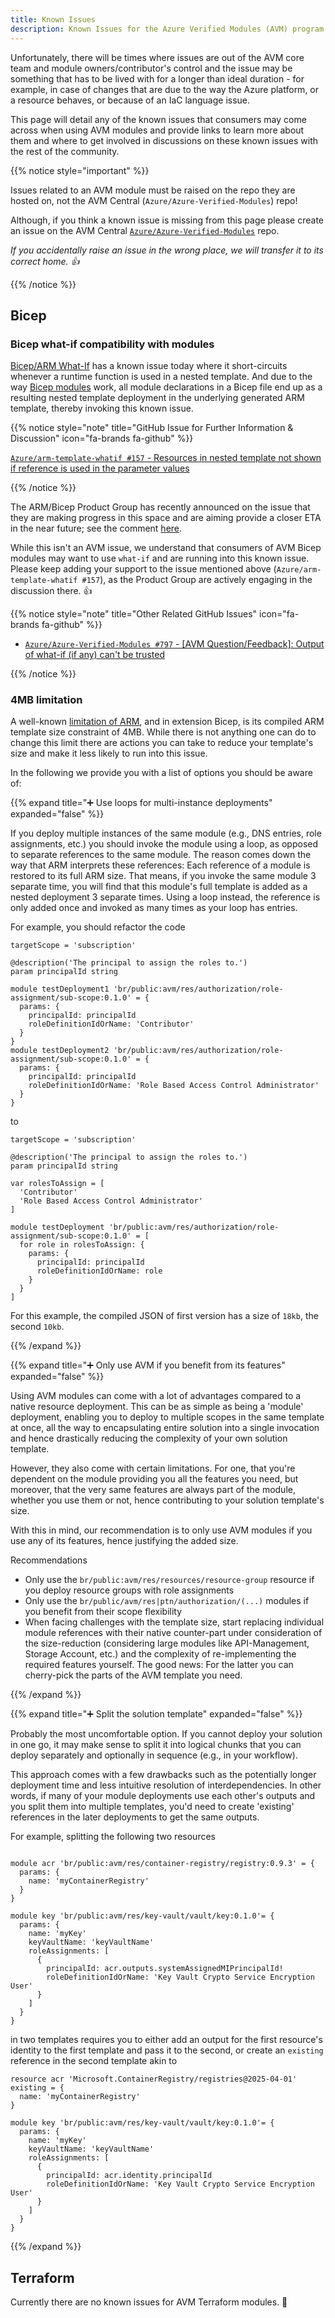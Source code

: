 ```yaml
---
title: Known Issues
description: Known Issues for the Azure Verified Modules (AVM) program
---
```


Unfortunately, there will be times where issues are out of the AVM core team and module owners/contributor's control and the issue may be something that has to be lived with for a longer than ideal duration - for example, in case of changes that are due to the way the Azure platform, or a resource behaves, or because of an IaC language issue.

This page will detail any of the known issues that consumers may come across when using AVM modules and provide links to learn more about them and where to get involved in discussions on these known issues with the rest of the community.

{{% notice style="important" %}}

Issues related to an AVM module must be raised on the repo they are hosted on, not the AVM Central (`Azure/Azure-Verified-Modules`) repo!

Although, if you think a known issue is missing from this page please create an issue on the AVM Central [`Azure/Azure-Verified-Modules`](https://github.com/Azure/Azure-Verified-Modules/issues/new/choose) repo.

*If you accidentally raise an issue in the wrong place, we will transfer it to its correct home. 👍*

{{% /notice %}}

## Bicep

### Bicep what-if compatibility with modules

[Bicep/ARM What-If](https://learn.microsoft.com/azure/azure-resource-manager/bicep/deploy-what-if) has a known issue today where it short-circuits whenever a runtime function is used in a nested template. And due to the way [Bicep modules](https://learn.microsoft.com/azure/azure-resource-manager/bicep/modules) work, all module declarations in a Bicep file end up as a resulting nested template deployment in the underlying generated ARM template, thereby invoking this known issue.

{{% notice style="note" title="GitHub Issue for Further Information & Discussion" icon="fa-brands fa-github" %}}

[`Azure/arm-template-whatif #157` - Resources in nested template not shown if reference is used in the parameter values](https://github.com/Azure/arm-template-whatif/issues/157)

{{% /notice %}}

The ARM/Bicep Product Group has recently announced on the issue that they are making progress in this space and are aiming provide a closer ETA in the near future; see the comment [here](https://github.com/Azure/arm-template-whatif/issues/157#issuecomment-2083179814).

While this isn't an AVM issue, we understand that consumers of AVM Bicep modules may want to use `what-if` and are running into this known issue. Please keep adding your support to the issue mentioned above (`Azure/arm-template-whatif #157`), as the Product Group are actively engaging in the discussion there. 👍

{{% notice style="note" title="Other Related GitHub Issues" icon="fa-brands fa-github" %}}

- [`Azure/Azure-Verified-Modules #797` - [AVM Question/Feedback]: Output of what-if (if any) can't be trusted](https://github.com/Azure/Azure-Verified-Modules/issues/797)

{{% /notice %}}

### 4MB limitation

A well-known [limitation of ARM](https://learn.microsoft.com/en-us/azure/azure-resource-manager/templates/best-practices#template-limits), and in extension Bicep, is its compiled ARM template size constraint of 4MB. While there is not anything one can do to change this limit there are actions you can take to reduce your template's size and make it less likely to run into this issue.

In the following we provide you with a list of options you should be aware of:

{{% expand title="➕ Use loops for multi-instance deployments" expanded="false" %}}

If you deploy multiple instances of the same module (e.g., DNS entries, role assignments, etc.) you should invoke the module using a loop, as opposed to separate references to the same module. The reason comes down the way that ARM interprets these references: Each reference of a module is restored to its full ARM size. That means, if you invoke the same module 3 separate time, you will find that this module's full template is added as a nested deployment 3 separate times. Using a loop instead, the reference is only added once and invoked as many times as your loop has entries.

For example, you should refactor the code
```bicep
targetScope = 'subscription'

@description('The principal to assign the roles to.')
param principalId string

module testDeployment1 'br/public:avm/res/authorization/role-assignment/sub-scope:0.1.0' = {
  params: {
    principalId: principalId
    roleDefinitionIdOrName: 'Contributor'
  }
}
module testDeployment2 'br/public:avm/res/authorization/role-assignment/sub-scope:0.1.0' = {
  params: {
    principalId: principalId
    roleDefinitionIdOrName: 'Role Based Access Control Administrator'
  }
}
```
to
```bicep
targetScope = 'subscription'

@description('The principal to assign the roles to.')
param principalId string

var rolesToAssign = [
  'Contributor'
  'Role Based Access Control Administrator'
]

module testDeployment 'br/public:avm/res/authorization/role-assignment/sub-scope:0.1.0' = [
  for role in rolesToAssign: {
    params: {
      principalId: principalId
      roleDefinitionIdOrName: role
    }
  }
]
```
For this example, the compiled JSON of first version has a size of `18kb`, the second `10kb`.

{{% /expand %}}

{{% expand title="➕ Only use AVM if you benefit from its features" expanded="false" %}}

Using AVM modules can come with a lot of advantages compared to a native resource deployment. This can be as simple as being a 'module' deployment, enabling you to deploy to multiple scopes in the same template at once, all the way to encapsulating entire solution into a single invocation and hence drastically reducing the complexity of your own solution template.

However, they also come with certain limitations. For one, that you're dependent on the module providing you all the features you need, but moreover, that the very same features are always part of the module, whether you use them or not, hence contributing to your solution template's size.

With this in mind, our recommendation is to only use AVM modules if you use any of its features, hence justifying the added size.

Recommendations
- Only use the `br/public:avm/res/resources/resource-group` resource if you deploy resource groups with role assignments
- Only use the `br/public/avm/res|ptn/authorization/(...)` modules if you benefit from their scope flexibility
- When facing challenges with the template size, start replacing individual module references with their native counter-part under consideration of the size-reduction (considering large modules like API-Management, Storage Account, etc.) and the complexity of re-implementing the required features yourself. The good news: For the latter you can cherry-pick the parts of the AVM template you need.

{{% /expand %}}

{{% expand title="➕ Split the solution template" expanded="false" %}}

Probably the most uncomfortable option. If you cannot deploy your solution in one go, it may make sense to split it into logical chunks that you can deploy separately and optionally in sequence (e.g., in your workflow).

This approach comes with a few drawbacks such as the potentially longer deployment time and less intuitive resolution of interdependencies. In other words, if many of your module deployments use each other's outputs and you split them into multiple templates, you'd need to create 'existing' references in the later deployments to get the same outputs.

For example, splitting the following two resources
```bicep

module acr 'br/public:avm/res/container-registry/registry:0.9.3' = {
  params: {
    name: 'myContainerRegistry'
  }
}

module key 'br/public:avm/res/key-vault/vault/key:0.1.0'= {
  params: {
    name: 'myKey'
    keyVaultName: 'keyVaultName'
    roleAssignments: [
      {
        principalId: acr.outputs.systemAssignedMIPrincipalId!
        roleDefinitionIdOrName: 'Key Vault Crypto Service Encryption User'
      }
    ]
  }
}
```
in two templates requires you to either add an output for the first resource's identity to the first template and pass it to the second, or create an `existing` reference in the second template akin to

```bicep
resource acr 'Microsoft.ContainerRegistry/registries@2025-04-01' existing = {
  name: 'myContainerRegistry'
}

module key 'br/public:avm/res/key-vault/vault/key:0.1.0'= {
  params: {
    name: 'myKey'
    keyVaultName: 'keyVaultName'
    roleAssignments: [
      {
        principalId: acr.identity.principalId
        roleDefinitionIdOrName: 'Key Vault Crypto Service Encryption User'
      }
    ]
  }
}
```

{{% /expand %}}

## Terraform

Currently there are no known issues for AVM Terraform modules. 🥳
